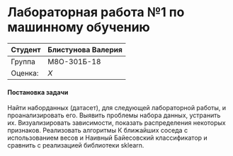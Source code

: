 # Лабораторная работа №1 по машинному обучению

| Студент | Блистунова Валерия |
|------|------|
| Группа  | М8О-301Б-18 |
| Оценка: | *X* |

#### Постановка задачи
Найти наборданных (датасет), для следующей лабораторной работы, и проанализировать его. Выявить проблемы набора данных, устранить их. Визуализировать зависимости, показать распределения некоторых признаков. Реализовать алгоритмы К ближайших соседа с использованием весов и Наивный Байесовский классификатор и сравнить с реализацией библиотеки sklearn.

